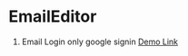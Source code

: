 # EmailEditor

1. Email Login only google signin <a href="https://noolichandana1264.github.io/EmailEditor/">Demo Link</a>
